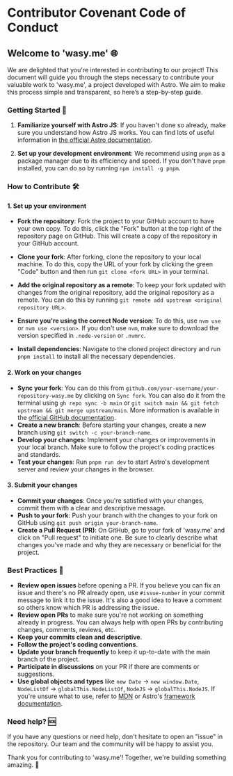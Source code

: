# Contributor Covenant Code of Conduct

## Welcome to 'wasy.me' 🌐

We are delighted that you're interested in contributing to our project! This document will guide you through the steps necessary to contribute your valuable work to 'wasy.me', a project developed with Astro. We aim to make this process simple and transparent, so here’s a step-by-step guide.

### Getting Started 🚀

1. **Familiarize yourself with Astro JS**: If you haven't done so already, make sure you understand how Astro JS works. You can find lots of useful information in [the official Astro documentation](https://docs.astro.build).

2. **Set up your development environment**: We recommend using `pnpm` as a package manager due to its efficiency and speed. If you don't have `pnpm` installed, you can do so by running `npm install -g pnpm`.

### How to Contribute 🛠

#### 1. Set up your environment

- **Fork the repository**: Fork the project to your GitHub account to have your own copy. To do this, click the "Fork" button at the top right of the repository page on GitHub. This will create a copy of the repository in your GitHub account.

- **Clone your fork**: After forking, clone the repository to your local machine. To do this, copy the URL of your fork by clicking the green "Code" button and then run `git clone <fork URL>` in your terminal.

- **Add the original repository as a remote**: To keep your fork updated with changes from the original repository, add the original repository as a remote. You can do this by running `git remote add upstream <original repository URL>`.

- **Ensure you're using the correct Node version**: To do this, use `nvm use` or `nvm use <version>`. If you don't use `nvm`, make sure to download the version specified in `.node-version` or `.nvmrc`.

- **Install dependencies**: Navigate to the cloned project directory and run `pnpm install` to install all the necessary dependencies.

#### 2. Work on your changes

- **Sync your fork**: You can do this from `github.com/your-username/your-repository-wasy.me` by clicking on `Sync fork`. You can also do it from the terminal using `gh repo sync -b main` or `git switch main && git fetch upstream && git merge upstream/main`. More information is available in the [official GitHub documentation](https://docs.github.com/en/pull-requests/collaborating-with-pull-requests/working-with-forks/syncing-a-fork).
- **Create a new branch**: Before starting your changes, create a new branch using `git switch -c your-branch-name`.
- **Develop your changes**: Implement your changes or improvements in your local branch. Make sure to follow the project's coding practices and standards.
- **Test your changes**: Run `pnpm run dev` to start Astro's development server and review your changes in the browser.

#### 3. Submit your changes

- **Commit your changes**: Once you're satisfied with your changes, commit them with a clear and descriptive message.
- **Push to your fork**: Push your branch with the changes to your fork on GitHub using `git push origin your-branch-name`.
- **Create a Pull Request (PR)**: On GitHub, go to your fork of 'wasy.me' and click on "Pull request" to initiate one. Be sure to clearly describe what changes you've made and why they are necessary or beneficial for the project.

### Best Practices 🌟

- **Review open issues** before opening a PR. If you believe you can fix an issue and there's no PR already open, use `#issue-number` in your commit message to link it to the issue. It's also a good idea to leave a comment so others know which PR is addressing the issue.
- **Review open PRs** to make sure you're not working on something already in progress. You can always help with open PRs by contributing changes, comments, reviews, etc.
- **Keep your commits clean and descriptive**.
- **Follow the project's coding conventions**.
- **Update your branch frequently** to keep it up-to-date with the main branch of the project.
- **Participate in discussions** on your PR if there are comments or suggestions.
- **Use global objects and types** like `new Date` -> `new window.Date`, `NodeListOf` -> `globalThis.NodeListOf`, `NodeJS` -> `globalThis.NodeJS`. If you're unsure what to use, refer to [MDN](https://developer.mozilla.org/en-US/docs/Web/JavaScript/Reference/Global_Objects/globalThis) or Astro's [framework documentation](https://docs.astro.build/en/guides/typescript/#extending-window-and-globalthis).

### Need help? 🆘

If you have any questions or need help, don't hesitate to open an "issue" in the repository. Our team and the community will be happy to assist you.

Thank you for contributing to 'wasy.me'! Together, we're building something amazing. 🚀
